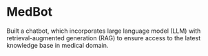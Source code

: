 # MedBot
Built a chatbot, which incorporates large language model (LLM) with retrieval-augmented generation (RAG) to ensure access to the latest knowledge base in  medical domain.
